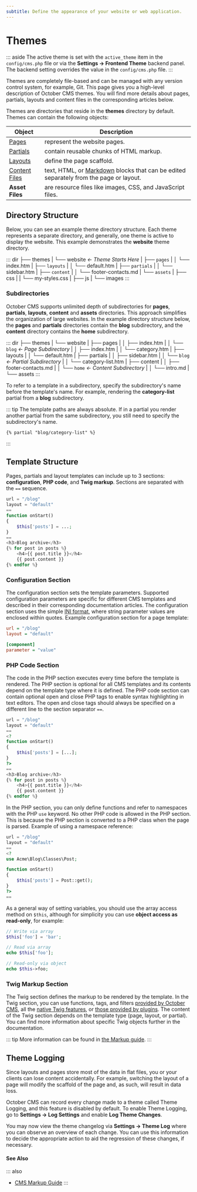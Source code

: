 ```yaml
---
subtitle: Define the appearance of your website or web application.
---
```

# Themes

::: aside
The active theme is set with the `active_theme` item in the `config/cms.php` file or via the  **Settings → Frontend Theme** backend panel. The backend setting overrides the value in the `config/cms.php` file.
:::

Themes are completely file-based and can be managed with any version control system, for example, Git. This page gives you a high-level description of October CMS themes. You will find more details about pages, partials, layouts and content files in the corresponding articles below.

Themes are directories that reside in the **themes** directory by default. Themes can contain the following objects:

Object | Description
------------- | -------------
[Pages](./pages.md) | represent the website pages.
[Partials](./partials.md) | contain reusable chunks of HTML markup.
[Layouts](./layouts.md) | define the page scaffold.
[Content Files](./content.md) | text, HTML, or [Markdown](http://daringfireball.net/projects/markdown/syntax) blocks that can be edited separately from the page or layout.
**Asset Files** | are resource files like images, CSS, and JavaScript files.

## Directory Structure

Below, you can see an example theme directory structure. Each theme represents a separate directory, and generally, one theme is active to display the website. This example demonstrates the **website** theme directory.

::: dir
├── themes
|   └── website  _← Theme Starts Here_
|       ├── `pages`
|       │   └── index.htm
|       ├── `layouts`
|       │   └── default.htm
|       ├── `partials`
|       │   └── sidebar.htm
|       ├── `content`
|       │   └── footer-contacts.md
|       └── `assets`
|           ├── css
|           |   └── my-styles.css
|           ├── js
|           └── images
:::

### Subdirectories

October CMS supports unlimited depth of subdirectories for **pages**, **partials**, **layouts**, **content** and **assets** directories. This approach simplifies the organization of large websites. In the example directory structure below, the **pages** and **partials** directories contain the **blog** subdirectory, and the **content** directory contains the **home** subdirectory.

::: dir
├── themes
|   └── website
|       ├── pages
|       │   ├── index.htm
|       │   └── `blog`  _← Page Subdirectory_
|       │       ├── index.htm
|       │       └── category.htm
|       ├── layouts
|       │   └── default.htm
|       ├── partials
|       │   ├── sidebar.htm
|       │   └── `blog`  _← Partial Subdirectory_
|       │       └── category-list.htm
|       ├── content
|       │   ├── footer-contacts.md
|       │   └── `home`  _← Content Subdirectory_
|       │       └── intro.md
|       └── assets
:::

To refer to a template in a subdirectory, specify the subdirectory's name before the template's name. For example, rendering the **category-list** partial from a **blog** subdirectory.

::: tip
The template paths are always absolute. If in a partial you render another partial from the same subdirectory, you still need to specify the subdirectory's name.

```twig
{% partial "blog/category-list" %}
```
:::

## Template Structure

Pages, partials and layout templates can include up to 3 sections: **configuration**, **PHP code**, and **Twig markup**. Sections are separated with the `==` sequence.

```php
url = "/blog"
layout = "default"
==
function onStart()
{
    $this['posts'] = ...;
}
==
<h3>Blog archive</h3>
{% for post in posts %}
    <h4>{{ post.title }}</h4>
    {{ post.content }}
{% endfor %}
```

### Configuration Section

The configuration section sets the template parameters. Supported configuration parameters are specific for different CMS templates and described in their corresponding documentation articles. The configuration section uses the simple [INI format](http://en.wikipedia.org/wiki/INI_file), where string parameter values are enclosed within quotes. Example configuration section for a page template:

```ini
url = "/blog"
layout = "default"

[component]
parameter = "value"
```

### PHP Code Section

The code in the PHP section executes every time before the template is rendered. The PHP section is optional for all CMS templates and its contents depend on the template type where it is defined. The PHP code section can contain optional open and close PHP tags to enable syntax highlighting in text editors. The open and close tags should always be specified on a different line to the section separator `==`.

```php
url = "/blog"
layout = "default"
==
<?
function onStart()
{
    $this['posts'] = [...];
}
?>
==
<h3>Blog archive</h3>
{% for post in posts %}
    <h4>{{ post.title }}</h4>
    {{ post.content }}
{% endfor %}
```

In the PHP section, you can only define functions and refer to namespaces with the PHP `use` keyword. No other PHP code is allowed in the PHP section. This is because the PHP section is converted to a PHP class when the page is parsed. Example of using a namespace reference:

```php
url = "/blog"
layout = "default"
==
<?
use Acme\Blog\Classes\Post;

function onStart()
{
    $this['posts'] = Post::get();
}
?>
==
```

As a general way of setting variables, you should use the array access method on `$this`, although for simplicity you can use **object access as read-only**, for example:

```php
// Write via array
$this['foo'] = 'bar';

// Read via array
echo $this['foo'];

// Read-only via object
echo $this->foo;
```

### Twig Markup Section

The Twig section defines the markup to be rendered by the template. In the Twig section, you can use functions, tags, and filters [provided by October CMS](../../markup/templating.md), all the [native Twig features](https://twig.symfony.com/doc/), or [those provided by plugins](../../extend/twig-tags.md). The content of the Twig section depends on the template type (page, layout, or partial). You can find more information about specific Twig objects further in the documentation.

::: tip
More information can be found in [the Markup guide](../../markup/templating.md).
:::

## Theme Logging

Since layouts and pages store most of the data in flat files, you or your clients can lose content accidentally. For example, switching the layout of a page will modify the scaffold of the page and, as such, will result in data loss.

October CMS can record every change made to a theme called Theme Logging, and this feature is disabled by default. To enable Theme Logging, go to **Settings → Log Settings** and enable **Log Theme Changes**.

You may now view the theme changelog via **Settings → Theme Log** where you can observe an overview of each change. You can use this information to decide the appropriate action to aid the regression of these changes, if necessary.

#### See Also

::: also
* [CMS Markup Guide](../../markup/templating.md)
:::
